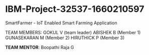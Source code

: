 # IBM-Project-32537-1660210597


SmartFarmer - IoT Enabled Smart Farming Application


TEAM MEMBERS:
 GOKUL V (team leader)
 ABISHEK B (Member 1)
 GUNASEKARAN M (Member 2)
 HIRUTHICK P (Member 3)

**TEAM MENTOR**: Boopathi Raja G

